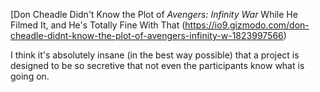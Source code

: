 [Don Cheadle Didn't Know the Plot of *Avengers: Infinity War* While He Filmed It, and He's Totally Fine With That (https://io9.gizmodo.com/don-cheadle-didnt-know-the-plot-of-avengers-infinity-w-1823997566)

I think it's absolutely insane (in the best way possible) that a project is designed to be so secretive that not even the participants know what is going on.
